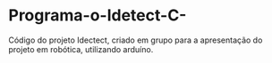 # Programa-o-Idetect-C-
Código do projeto Idectect, criado em grupo para a apresentação do projeto em robótica, utilizando arduíno. 
